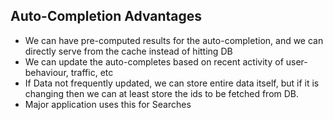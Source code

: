 ## Auto-Completion Advantages
- We can have pre-computed results for the auto-completion, and we can directly
serve from the cache instead of hitting DB
- We can update the auto-completes based on recent activity of user-behaviour, traffic, etc
- If Data not frequently updated, we can store entire data itself, but if it is changing
  then we can at least store the ids to be fetched from DB.
- Major application uses this for Searches  